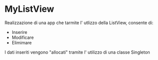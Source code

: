 # MyListView

Realizzazione di una app che tarmite l' utlizzo della ListView, consente di:

- Inserire
- Modificare
- Elimimare

I dati inseriti vengono "allocati" tramite l' utilizzo di una classe Singleton
